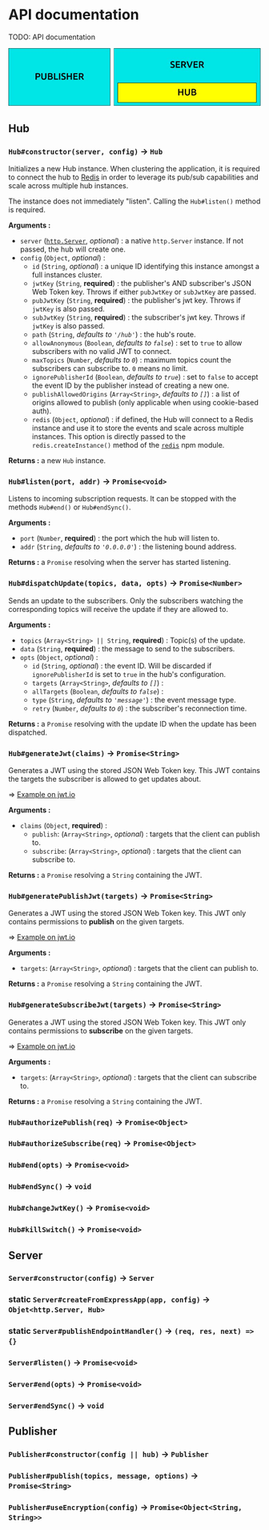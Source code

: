 # API documentation

TODO: API documentation

![Classes preview](classes-preview.jpg "Classes preview")

## Hub

### `Hub#constructor(server, config)` -> `Hub`

Initializes a new Hub instance. When clustering the application, it is required to connect the hub to [Redis](https://redis.io) in order to leverage its pub/sub capabilities and scale across multiple hub instances.

The instance does not immediately "listen". Calling the `Hub#listen()` method is required.

**Arguments :**

* `server` ([`http.Server`](https://nodejs.org/api/http.html#http_class_http_server), *optional*) : a native `http.Server` instance. If not passed, the hub will create one.
* `config` (`Object`, *optional*) :
  * `id` (`String`, *optional*) : a unique ID identifying this instance amongst a full instances cluster.
  * `jwtKey` (`String`, **required**) : the publisher's AND subscriber's JSON Web Token key. Throws if either `pubJwtKey` or `subJwtKey` are passed.
  * `pubJwtKey` (`String`, **required**) : the publisher's jwt key. Throws if `jwtKey` is also passed.
  * `subJwtKey` (`String`, **required**) : the subscriber's jwt key. Throws if `jwtKey` is also passed.
  * `path` (`String`, *defaults to `'/hub'`*) : the hub's route.
  * `allowAnonymous` (`Boolean`, *defaults to `false`*) : set to `true` to allow subscribers with no valid JWT to connect.
  * `maxTopics` (`Number`, *defaults to `0`*) : maximum topics count the subscribers can subscribe to. `0` means no limit.
  * `ignorePublisherId` (`Boolean`, *defaults to `true`*) : set to `false` to accept the event ID by the publisher instead of creating a new one.
  * `publishAllowedOrigins` (`Array<String>`, *defaults to `[]`*) : a list of origins allowed to publish (only applicable when using cookie-based auth).
  * `redis` (`Object`, *optional*) : if defined, the Hub will connect to a Redis instance and use it to store the events and scale across multiple instances. This option is directly passed to the `redis.createInstance()` method of the [`redis`](https://www.npmjs.com/package/redis) npm module.

**Returns :** a new `Hub` instance.

### `Hub#listen(port, addr)` -> `Promise<void>`

Listens to incoming subscription requests. It can be stopped with the methods `Hub#end()` or `Hub#endSync()`.

**Arguments :**

* `port` (`Number`, **required**) : the port which the hub will listen to.
* `addr` (`String`, *defaults to `'0.0.0.0'`*) : the listening bound address.

**Returns :** a `Promise` resolving when the server has started listening.

### `Hub#dispatchUpdate(topics, data, opts)` -> `Promise<Number>`

Sends an update to the subscribers. Only the subscribers watching the corresponding topics will receive the update if they are allowed to.

**Arguments :**

* `topics` (`Array<String> || String`, **required**) : Topic(s) of the update.
* `data` (`String`, **required**) : the message to send to the subscribers.
* `opts` (`Object`, *optional*) :
  * `id` (`String`, *optional*) : the event ID. Will be discarded if `ignorePublisherId` is set to `true` in the hub's configuration.
  * `targets` (`Array<String>`, *defaults to `[]`*) :
  * `allTargets` (`Boolean`, *defaults to `false`*) :
  * `type` (`String`, *defaults to `'message'`*) : the event message type.
  * `retry` (`Number`, *defaults to `0`*) : the subscriber's reconnection time.

**Returns :** a `Promise` resolving with the update ID when the update has been dispatched.

### `Hub#generateJwt(claims)` -> `Promise<String>`

Generates a JWT using the stored JSON Web Token key. This JWT contains the targets the subscriber is allowed to get updates about.

=> [Example on jwt.io](https://jwt.io/#debugger-io?token=eyJhbGciOiJIUzI1NiIsInR5cCI6IkpXVCJ9.eyJtZXJjdXJlIjp7InN1YnNjcmliZSI6WyJmb28iLCJiYXIiXSwicHVibGlzaCI6WyJmb28iXX19.LRLvirgONK13JgacQ_VbcjySbVhkSmHy3IznH3tA9PM)

**Arguments :**

* `claims` (`Object`, **required**) :
  * `publish`: (`Array<String>`, *optional*) : targets that the client can publish to.
  * `subscribe`: (`Array<String>`, *optional*) : targets that the client can subscribe to.

**Returns :** a `Promise` resolving a `String` containing the JWT.

### `Hub#generatePublishJwt(targets)` -> `Promise<String>`

Generates a JWT using the stored JSON Web Token key. This JWT only contains permissions to **publish** on the given targets.

=> [Example on jwt.io](https://jwt.io/#debugger-io?token=eyJhbGciOiJIUzI1NiIsInR5cCI6IkpXVCJ9.eyJtZXJjdXJlIjp7InB1Ymxpc2giOlsiZm9vIl19fQ.weCGCnFpami1oNG9nflP7jb3-d1G8uSv8vd3yGjDBDU)

**Arguments :**

* `targets`: (`Array<String>`, *optional*) : targets that the client can publish to.

**Returns :** a `Promise` resolving a `String` containing the JWT.

### `Hub#generateSubscribeJwt(targets)` -> `Promise<String>`

Generates a JWT using the stored JSON Web Token key. This JWT only contains permissions to **subscribe** on the given targets.

=> [Example on jwt.io](https://jwt.io/#debugger-io?token=eyJhbGciOiJIUzI1NiIsInR5cCI6IkpXVCJ9.eyJtZXJjdXJlIjp7InN1YnNjcmliZSI6WyJmb28iLCJiYXIiXX19.DNa7vHxKE-l_NBc1a_JrfLPDjq0rG1_gAOZMBeC3xh0)

**Arguments :**

* `targets`: (`Array<String>`, *optional*) : targets that the client can subscribe to.

**Returns :** a `Promise` resolving a `String` containing the JWT.

### `Hub#authorizePublish(req)` -> `Promise<Object>`

### `Hub#authorizeSubscribe(req)` -> `Promise<Object>`

### `Hub#end(opts)` -> `Promise<void>`

### `Hub#endSync()` -> `void`

### `Hub#changeJwtKey()` -> `Promise<void>`

### `Hub#killSwitch()` -> `Promise<void>`

## Server

### `Server#constructor(config)` -> `Server`

### static `Server#createFromExpressApp(app, config)` -> `Objet<http.Server, Hub>`

### static `Server#publishEndpointHandler()` -> `(req, res, next) => {}`

### `Server#listen()` -> `Promise<void>`

### `Server#end(opts)` -> `Promise<void>`

### `Server#endSync()` -> `void`

## Publisher

### `Publisher#constructor(config || hub)` -> `Publisher`

### `Publisher#publish(topics, message, options)` -> `Promise<String>`

### `Publisher#useEncryption(config)` -> `Promise<Object<String, String>>`
